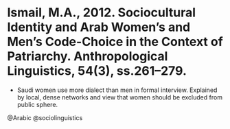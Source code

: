 # Ismail, M.A., 2012. Sociocultural Identity and Arab Women’s and Men’s Code-Choice in the Context of Patriarchy.  Anthropological Linguistics, 54(3), ss.261–279.

- Saudi women use more dialect than men in formal interview. Explained by local, dense networks and view that women should be excluded from public sphere.

@Arabic
@sociolinguistics
